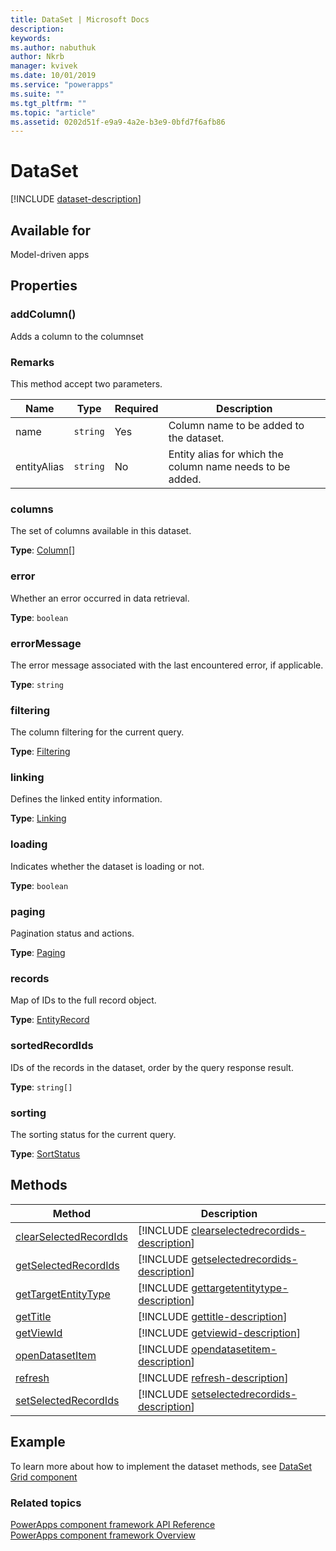 ```yaml
---
title: DataSet | Microsoft Docs
description: 
keywords:
ms.author: nabuthuk
author: Nkrb
manager: kvivek
ms.date: 10/01/2019
ms.service: "powerapps"
ms.suite: ""
ms.tgt_pltfrm: ""
ms.topic: "article"
ms.assetid: 0202d51f-e9a9-4a2e-b3e9-0bfd7f6afb86
---
```


# DataSet

[!INCLUDE [dataset-description](includes/dataset-description.md)]

## Available for 

Model-driven apps

## Properties

### addColumn()

Adds  a column to the columnset

### Remarks

This method accept two parameters.

|Name|Type|Required|Description|
|------|-----|------|-----|
|name|`string`|Yes|Column name to be added to the dataset.|
|entityAlias|`string`|No| Entity alias for which the column name needs to be added.|

### columns

The set of columns available in this dataset.

**Type**: [Column](column.md)[]

### error

Whether an error occurred in data retrieval.

**Type**: `boolean`

### errorMessage

The error message associated with the last encountered error, if applicable.

**Type**: `string`

### filtering

The column filtering for the current query.

**Type**: [Filtering](filtering.md)

### linking

Defines the linked entity information.

**Type**: [Linking](linking.md)

### loading

Indicates whether the dataset is loading or not.

**Type**: `boolean`

### paging

Pagination status and actions.

**Type**: [Paging](paging.md)

### records

Map of IDs to the full record object.

**Type**: [EntityRecord](entityrecord.md)

### sortedRecordIds

IDs of the records in the dataset, order by the query response result.

**Type**: `string[]`

### sorting

The sorting status for the current query.

**Type**: [SortStatus](sortstatus.md)

## Methods

|Method | Description | 
| ------------- |-------------|
|[clearSelectedRecordIds](dataset/clearselectedrecordids.md)|[!INCLUDE [clearselectedrecordids-description](dataset/includes/clearselectedrecordids-description.md)]| 
|[getSelectedRecordIds](dataset/getselectedrecordids.md)|[!INCLUDE [getselectedrecordids-description](dataset/includes/getselectedrecordids-description.md)]| 
|[getTargetEntityType](dataset/gettargetentitytype.md)|[!INCLUDE [gettargetentitytype-description](dataset/includes/gettargetentitytype-description.md)]| 
|[getTitle](dataset/gettitle.md)|[!INCLUDE [gettitle-description](dataset/includes/gettitle-description.md)]| 
|[getViewId](dataset/getviewid.md)|[!INCLUDE [getviewid-description](dataset/includes/getviewid-description.md)]| 
|[openDatasetItem](dataset/opendatasetitem.md)|[!INCLUDE [opendatasetitem-description](dataset/includes/opendatasetitem-description.md)]| 
|[refresh](dataset/refresh.md)|[!INCLUDE [refresh-description](dataset/includes/refresh-description.md)]| 
|[setSelectedRecordIds](dataset/setselectedrecordids.md)|[!INCLUDE [setselectedrecordids-description](dataset/includes/setselectedrecordids-description.md)]| 

## Example

To learn more about how to implement the dataset methods, see [DataSet Grid component](sample-controls/data-set-grid-control.md)

### Related topics

[PowerApps component framework API Reference](../reference/index.md)<br/>
[PowerApps component framework Overview](../overview.md)